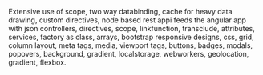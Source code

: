 Extensive use of scope, two way databinding, cache for heavy data drawing, custom directives, 
node based rest appi feeds the angular app with json
controllers, directives, scope, linkfunction, transclude, attributes, services, factory as class, arrays, 
bootstrap responsive designs, css, grid, column layout, meta tags, media, viewport tags, buttons, badges, modals, 
popovers, background, gradient, localstorage, webworkers, geolocation, gradient, flexbox.

